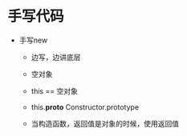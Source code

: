# 手写代码 

- 手写new 
  - 边写，边讲底层
  - 空对象
  - this == 空对象
  - this.__proto__ Constructor.prototype

  - 当构造函数，返回值是对象的时候，使用返回值
